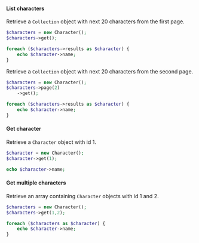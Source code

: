 
#### List characters

Retrieve a `Collection` object with next 20 characters from the first page.

```php
$characters = new Character();
$characters->get();

foreach ($characters->results as $character) {
    echo $character->name;
}
```

Retrieve a `Collection` object with next 20 characters from the second page.

```php
$characters = new Character();
$characters->page(2)
    ->get();

foreach ($characters->results as $character) {
    echo $character->name;
}
```

#### Get character

Retrieve a `Character` object with id 1.

```php
$character = new Character();
$character->get(1);

echo $character->name;
```

#### Get multiple characters

Retrieve an array containing `Character` objects with id 1 and 2.

```php
$characters = new Character();
$characters->get(1,2);

foreach ($characters as $character) {
    echo $character->name;
}
```
